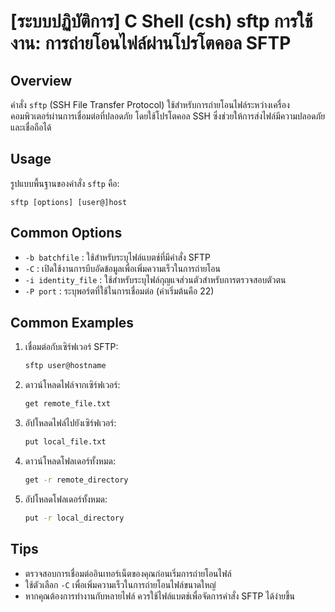 # [ระบบปฏิบัติการ] C Shell (csh) sftp การใช้งาน: การถ่ายโอนไฟล์ผ่านโปรโตคอล SFTP

## Overview
คำสั่ง `sftp` (SSH File Transfer Protocol) ใช้สำหรับการถ่ายโอนไฟล์ระหว่างเครื่องคอมพิวเตอร์ผ่านการเชื่อมต่อที่ปลอดภัย โดยใช้โปรโตคอล SSH ซึ่งช่วยให้การส่งไฟล์มีความปลอดภัยและเชื่อถือได้

## Usage
รูปแบบพื้นฐานของคำสั่ง `sftp` คือ:

```
sftp [options] [user@]host
```

## Common Options
- `-b batchfile` : ใช้สำหรับระบุไฟล์แบตช์ที่มีคำสั่ง SFTP
- `-C` : เปิดใช้งานการบีบอัดข้อมูลเพื่อเพิ่มความเร็วในการถ่ายโอน
- `-i identity_file` : ใช้สำหรับระบุไฟล์กุญแจส่วนตัวสำหรับการตรวจสอบตัวตน
- `-P port` : ระบุพอร์ตที่ใช้ในการเชื่อมต่อ (ค่าเริ่มต้นคือ 22)

## Common Examples
1. เชื่อมต่อกับเซิร์ฟเวอร์ SFTP:
   ```bash
   sftp user@hostname
   ```

2. ดาวน์โหลดไฟล์จากเซิร์ฟเวอร์:
   ```bash
   get remote_file.txt
   ```

3. อัปโหลดไฟล์ไปยังเซิร์ฟเวอร์:
   ```bash
   put local_file.txt
   ```

4. ดาวน์โหลดโฟลเดอร์ทั้งหมด:
   ```bash
   get -r remote_directory
   ```

5. อัปโหลดโฟลเดอร์ทั้งหมด:
   ```bash
   put -r local_directory
   ```

## Tips
- ตรวจสอบการเชื่อมต่ออินเทอร์เน็ตของคุณก่อนเริ่มการถ่ายโอนไฟล์
- ใช้ตัวเลือก `-C` เพื่อเพิ่มความเร็วในการถ่ายโอนไฟล์ขนาดใหญ่
- หากคุณต้องการทำงานกับหลายไฟล์ ควรใช้ไฟล์แบตช์เพื่อจัดการคำสั่ง SFTP ได้ง่ายขึ้น